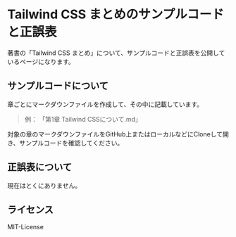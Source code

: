 # Tailwind CSS まとめのサンプルコードと正誤表

著書の「Tailwind CSS まとめ」について、サンプルコードと正誤表を公開しているページになります。

## サンプルコードについて

章ごとにマークダウンファイルを作成して、その中に記載しています。

> 例： 「第1章 Tailwind CSSについて.md」

対象の章のマークダウンファイルをGitHub上またはローカルなどにCloneして開き、サンプルコードを確認してください。

## 正誤表について

現在はとくにありません。

## ライセンス

MIT-License
